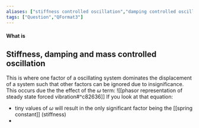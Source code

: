 ```yaml
---
aliases: ["stiffness controlled oscillation","damping controlled oscillation","mass controlled oscillation"]
tags: ["Question","QFormat3"]
---
```


#### What is
## Stiffness, damping and mass controlled oscillation
This is where one factor of a oscillating system dominates the displacement of a system such that other factors can be ignored due to insignificance. This occurs due the the effect of the $\omega$ term:
![[phasor representation of steady state forced vibration#^c82636]]
If you look at that equation:
- tiny values of $\omega$ will result in the only significant factor being the [[spring constant]] (stiffness)
- 

